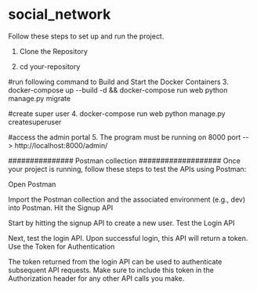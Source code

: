 # social_network


Follow these steps to set up and run the project.

1. Clone the Repository

2. cd your-repository

#run following command to Build and Start the Docker Containers
3. docker-compose up --build -d && docker-compose run web python manage.py migrate

#create super user
4. docker-compose run web python manage.py createsuperuser

#access the admin portal
5. The program must be running on  8000 port -- > http://localhost:8000/admin/

############### Postman collection ###################
Once your project is running, follow these steps to test the APIs using Postman:

Open Postman

Import the Postman collection and the associated environment (e.g., dev) into Postman.
Hit the Signup API

Start by hitting the signup API to create a new user.
Test the Login API

Next, test the login API. Upon successful login, this API will return a token.
Use the Token for Authentication

The token returned from the login API can be used to authenticate subsequent API requests. Make sure to include this token in the Authorization header for any other API calls you make.





